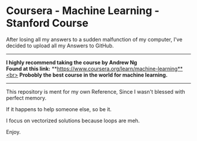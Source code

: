 # Coursera - Machine Learning - Stanford Course

After losing all my answers to a sudden malfunction of my computer,
I've decided to upload all my Answers to GitHub.

---

**I highly recommend taking the course by Andrew Ng**<br>
**Found at this link:** **https://www.coursera.org/learn/machine-learning**<br>
**Probobly the best course in the world for machine learning.**

---

This repository is ment for my own Reference,
Since I wasn't blessed with perfect memory.

If it happens to help someone else, so be it.

I focus on vectorized solutions because loops are meh.

Enjoy.
